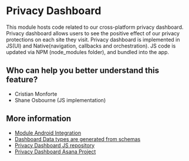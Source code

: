 # Privacy Dashboard
This module hosts code related to our cross-platform privacy dashboard.
Privacy dashboard allows users to see the positive effect of our privacy protections on each site they visit.
Privacy dashboard is implemented in JS(UI) and Native(navigation, callbacks and orchestration).
JS code is updated via NPM (node_modules folder), and bundled into the app.

## Who can help you better understand this feature?
- Cristian Monforte
- Shane Osbourne (JS implementation)

## More information
- [Module Android Integration](https://duckduckgo.github.io/privacy-dashboard/modules/Android_integration.html)
- [Dashboard Data types are generated from schemas](https://duckduckgo.github.io/privacy-dashboard/modules/Generated_Schema_Definitions.html)
- [Privacy Dashboard JS repository](https://github.com/duckduckgo/privacy-dashboard)
- [Privacy Dashboard Asana Project](https://app.asana.com/0/1200835453786799/1205115427891025)
